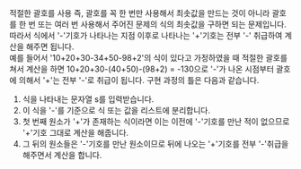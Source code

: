 적절한 괄호를 사용 즉, 괄호를 꼭 한 번만 사용해서 최솟값을 만드는 것이 아니라 괄호를 한 번 또는 여러 번 사용해서 주어진 문제의 식의 최솟값을 구하면 되는 문제입니다. 따라서 식에서 '-'기호가 나타나는 지점 이후로 나타나는 '+'기호는 전부 '-' 취급하여 계산을 해주면 됩니다.  
예를 들어서 '10+20+30-34+50-98+2'의 식이 있다고 가정하였을 때 적절한 괄호를 쳐서 계산을 하면 10+20+30-(40+50)-(98+2) = -130으로 '-'가 나온 시점부터 괄호에 의해서 '+'는 전부 '-'로 취급이 됩니다. 구현 과정의 틀은 다음과 같습니다.

1. 식을 나타내는 문자열 s를 입력받습니다.
2. 이 식을 '-'를 기준으로 식 또는 값을 리스트에 분리합니다.
3. 첫 번째 원소가 '+'가 존재하는 식이라면 이는 이전에 '-'기호를 만난 적이 없으므로 '+'기호 그대로 계산을 해줍니다.
4. 그 뒤의 원소들은 '-'기호를 만난 원소이므로 뒤에 나오는 '+'기호를 전부 '-'취급을 해주면서 계산을 합니다.
